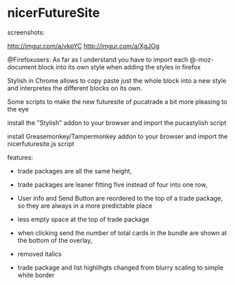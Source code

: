 # nicerFutureSite
screenshots: 

http://imgur.com/a/vkpYC
http://imgur.com/a/XgJOg


@Firefoxusers: As far as I understand you have to import each @-moz-document block into its own style when adding the styles in firefox

Stylish in Chrome allows to copy paste just the whole block into a new style and interpretes the different blocks on its own.

Some scripts to make the new futuresite of pucatrade a bit more pleasing to the eye

install the "Stylish" addon to your browser and import the pucastylish script

install Greasemonkey/Tampermonkey addon to your browser and import the nicerfuturesite.js script

features:
- trade packages are all the same height, 

- trade packages are leaner fitting five instead of four into one row,

- User info and Send Button are reordered to the top of a trade package, so they are always in a more predictable place

- less empty space at the top of trade package

- when clicking send the number of total cards in the bundle are shown at the bottom of the overlay, 

- removed italics 

- trade package and list highlihgts changed from blurry scaling to simple white border
